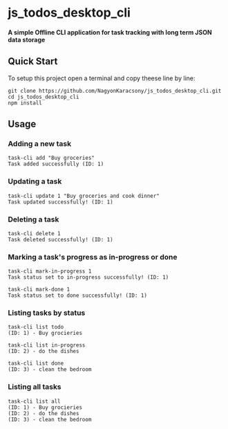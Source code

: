 # js_todos_desktop_cli
#### A simple Offline CLI application for task tracking with long term JSON data storage

## Quick Start
To setup this project open a terminal and copy theese line by line:
```
git clone https://github.com/NagyonKaracsony/js_todos_desktop_cli.git
cd js_todos_desktop_cli
npm install
```

## Usage

### Adding a new task
```
task-cli add "Buy groceries"
Task added successfully (ID: 1)
```

### Updating a task
```
task-cli update 1 "Buy groceries and cook dinner"
Task updated successfully! (ID: 1)
```

### Deleting a task
```
task-cli delete 1
Task deleted successfully! (ID: 1)
```

### Marking a task's progress as in-progress or done
```
task-cli mark-in-progress 1
Task status set to in-progress successfully! (ID: 1)
```
```
task-cli mark-done 1
Task status set to done successfully! (ID: 1)
```

### Listing tasks by status
```
task-cli list todo
(ID: 1) - Buy grocieries
```
```
task-cli list in-progress
(ID: 2) - do the dishes
```
```
task-cli list done
(ID: 3) - clean the bedroom
```

### Listing all tasks
```
task-cli list all
(ID: 1) - Buy grocieries
(ID: 2) - do the dishes
(ID: 3) - clean the bedroom
```